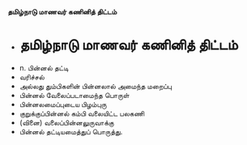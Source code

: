 **தமிழ்நாடு மாணவர் கணினித் திட்டம்**
- # தமிழ்நாடு மாணவர் கணினித் திட்டம்
- n. பின்னல் தட்டி
- வரிச்சல்
- அல்லது தும்பிகளின் பின்னலால் அமைந்த மறைப்பு
- பின்னல் வேலைப்படாமைந்த பொருள்
- பின்னலமைப்புடைய பிழம்புரு
- குறுக்குப்பின்னல் கம்பி வலையிட்ட பலகணி
- (வினை) வலைப்பின்னலுருவாக்கு
- பின்னல் தட்டியமைத்துப் பொருத்து.

